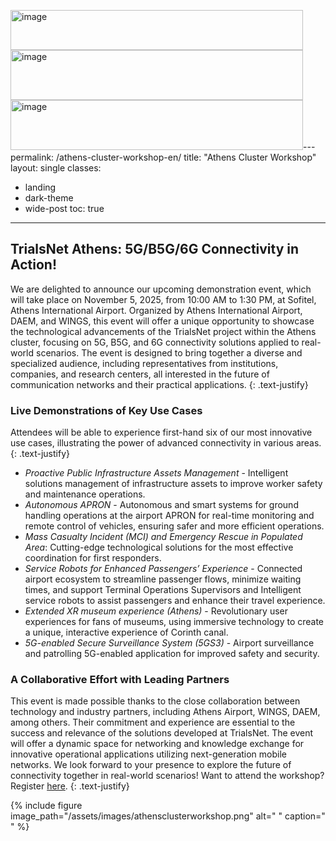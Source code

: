 <img width="468" height="64" alt="image" src="https://github.com/user-attachments/assets/8c1d231b-60d4-4373-ae6d-24f79bacec74" /><img width="468" height="80" alt="image" src="https://github.com/user-attachments/assets/d7747ed0-e69b-4f5d-a0f8-64726adc2f71" /><img width="468" height="80" alt="image" src="https://github.com/user-attachments/assets/0b0bd349-03e0-4a42-ae27-a8b2f8314e87" />---
permalink: /athens-cluster-workshop-en/
title: "Athens Cluster Workshop"
layout: single
classes:
  - landing
  - dark-theme
  - wide-post
toc: true
---

## TrialsNet Athens: 5G/B5G/6G Connectivity in Action! 
We are delighted to announce our upcoming demonstration event, which will take place on November 5, 2025, from 10:00 AM to 1:30 PM, at Sofitel, Athens International Airport. Organized by Athens International Airport, DAEM, and WINGS, this event will offer a unique opportunity to showcase the technological advancements of the TrialsNet project within the Athens cluster, focusing on 5G, B5G, and 6G connectivity solutions applied to real-world scenarios. The event is designed to bring together a diverse and specialized audience, including representatives from institutions, companies, and research centers, all interested in the future of communication networks and their practical applications.
{: .text-justify}

### Live Demonstrations of Key Use Cases
Attendees will be able to experience first-hand six of our most innovative use cases, illustrating the power of advanced connectivity in various areas.
{: .text-justify}

- *Proactive Public Infrastructure Assets Management* - Intelligent solutions management of infrastructure assets to improve worker safety and maintenance operations.
- *Autonomous APRON* - Autonomous and smart systems for ground handling operations at the airport APRON for real-time monitoring and remote control of vehicles, ensuring safer and more efficient operations.
- *Mass Casualty Incident (MCI) and Emergency Rescue in Populated Area*: Cutting-edge technological solutions for the most effective coordination for first responders.
- *Service Robots for Enhanced Passengers’ Experience* - Connected airport ecosystem to streamline passenger flows, minimize waiting times, and support Terminal Operations Supervisors and Intelligent service robots to assist passengers and enhance their travel experience.
- *Extended XR museum experience (Athens)* - Revolutionary user experiences for fans of museums, using immersive technology to create a unique, interactive experience of Corinth canal.
- *5G-enabled Secure Surveillance System (5GS3)* - Airport surveillance and patrolling 5G-enabled application for improved safety and security.

### A Collaborative Effort with Leading Partners

This event is made possible thanks to the close collaboration between technology and industry partners, including Athens Airport, WINGS, DAEM, among others. Their commitment and experience are essential to the success and relevance of the solutions developed at TrialsNet. The event will offer a dynamic space for networking and knowledge exchange for innovative operational applications utilizing next-generation mobile networks. We look forward to your presence to explore the future of connectivity together in real-world scenarios! Want to attend the workshop? Register [here](https://forms.gle/rE2yvCwoSqvveb1C7).
{: .text-justify}


{% include figure image_path="/assets/images/athensclusterworkshop.png" alt=" " caption=" " %}




